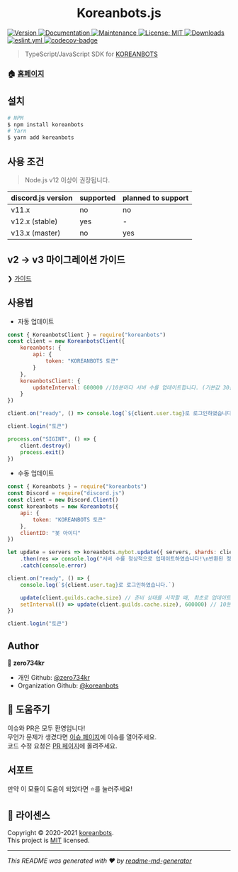 <h1 align="center">Koreanbots.js</h1>
<p>
  <a href="https://www.npmjs.com/package/koreanbots" target="_blank">
    <img alt="Version" src="https://img.shields.io/npm/v/koreanbots.svg">
  </a>
  <a href="https://github.com/koreanbots/js-sdk#readme" target="_blank">
    <img alt="Documentation" src="https://img.shields.io/badge/documentation-yes-brightgreen.svg" />
  </a>
  <a href="https://github.com/koreanbots/js-sdk/graphs/commit-activity" target="_blank">
    <img alt="Maintenance" src="https://img.shields.io/badge/Maintained%3F-yes-green.svg" />
  </a>
  <a href="https://github.com/koreanbots/js-sdk/blob/master/LICENSE" target="_blank">
    <img alt="License: MIT" src="https://img.shields.io/github/license/koreanbots/js-sdk" />
  </a>
  <a href="https://npmcharts.com/compare/koreanbots?minimal=true" target="_blank">
    <img alt="Downloads" src="https://img.shields.io/npm/dm/koreanbots.svg">
  </a>
  <a href="https://github.com/koreanbots/js-sdk/blob/master/.github/workflows/eslint.yml" target="_blank">
    <img alt="eslint.yml" src="https://github.com/koreanbots/js-sdk/workflows/.github/workflows/eslint.yml/badge.svg">
  </a>
  <a href="https://codecov.io/gh/koreanbots/js-sdk">
    <img alt="codecov-badge" src="https://codecov.io/gh/koreanbots/js-sdk/branch/master/graph/badge.svg?token=X7YON789AE" target="_blank" />
  </a>
</p>

> TypeScript/JavaScript SDK for <a href="https://koreanbots.dev">KOREANBOTS</a>

### 🏠 [홈페이지](https://koreanbots.dev)

## 설치

```sh
# NPM
$ npm install koreanbots
# Yarn
$ yarn add koreanbots
```

## 사용 조건

> Node.js v12 이상이 권장됩니다.

| discord.js version        | supported | planned to support |
|---------------------------|-----------|--------------------|
| v11.x                     |  no       |  no                |
| v12.x (stable)            |  yes      |  -                 |
| v13.x (master)            |  no       |  yes               |

## v2 -> v3 마이그레이션 가이드

❯ [가이드](https://github.com/koreanbots/js-sdk/blob/master/docs/v3-migration.md)

## 사용법

- 자동 업데이트

```js
const { KoreanbotsClient } = require("koreanbots")
const client = new KoreanbotsClient({
    koreanbots: {
        api: {
            token: "KOREANBOTS 토큰"
        }
    },
    koreanbotsClient: {
        updateInterval: 600000 //10분마다 서버 수를 업데이트합니다. (기본값 30분)
    }
})

client.on("ready", () => console.log(`${client.user.tag}로 로그인하였습니다.`))

client.login("토큰")

process.on("SIGINT", () => {
    client.destroy()
    process.exit()
})
```

- 수동 업데이트

```js
const { Koreanbots } = require("koreanbots")
const Discord = require("discord.js")
const client = new Discord.Client()
const koreanbots = new Koreanbots({
    api: {
        token: "KOREANBOTS 토큰"
    },
    clientID: "봇 아이디"
})

let update = servers => koreanbots.mybot.update({ servers, shards: client.shard?.count }) 
    .then(res => console.log("서버 수를 정상적으로 업데이트하였습니다!\n반환된 정보:" + JSON.stringify(res)))
    .catch(console.error)

client.on("ready", () => {
    console.log(`${client.user.tag}로 로그인하였습니다.`)

    update(client.guilds.cache.size) // 준비 상태를 시작할 때, 최초로 업데이트합니다.
    setInterval(() => update(client.guilds.cache.size), 600000) // 10분마다 서버 수를 업데이트합니다.
})

client.login("토큰")
```


## Author

👤 **zero734kr**

* 개인 Github: [@zero734kr](https://github.com/zero734kr)
* Organization Github: [@koreanbots](https://github.com/koreanbots)


## 🤝 도움주기

이슈와 PR은 모두 환영입니다!<br>
무언가 문제가 생겼다면 [이슈 페이지](https://github.com/koreanbots/js-sdk/issues)에 이슈를 열어주세요.<br>
코드 수정 요청은 [PR 페이지](https://github.com/koreanbots/js-sdk/pulls)에 올려주세요.


## 서포트

만약 이 모듈이 도움이 되었다면 ⭐️를 눌러주세요!


## 📝 라이센스

Copyright © 2020-2021 [koreanbots](https://github.com/koreanbots).<br />
This project is [MIT](https://github.com/koreanbots/js-sdk/blob/master/LICENSE) licensed.

***
_This README was generated with ❤️ by [readme-md-generator](https://github.com/kefranabg/readme-md-generator)_
